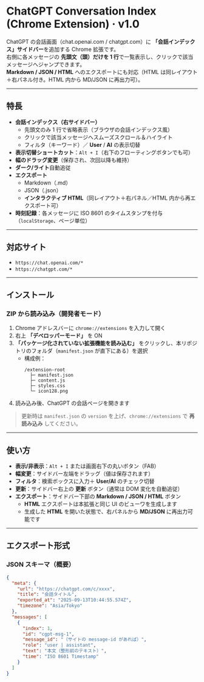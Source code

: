 # ChatGPT Conversation Index (Chrome Extension) · v1.0

ChatGPT の会話画面（chat.openai.com / chatgpt.com）に **「会話インデックス」サイドバー**を追加する Chrome 拡張です。  
右側に各メッセージの **先頭文（頭）だけを 1 行**で一覧表示し、クリックで該当メッセージへジャンプできます。  
**Markdown / JSON / HTML** へのエクスポートにも対応（HTML は同レイアウト＋右パネル付き。HTML 内から MD/JSON に再出力可）。

---

## 特長

- **会話インデックス（右サイドバー）**
  - 先頭文のみ 1 行で省略表示（ブラウザの会話インデックス風）
  - クリックで該当メッセージへスムーズスクロール＆ハイライト
  - フィルタ（キーワード）／ **User** / **AI** の表示切替
- **表示切替ショートカット**：`Alt + I`（右下のフローティングボタンでも可）
- **幅のドラッグ変更**（保存され、次回以降も維持）
- **ダーク/ライト**自動追従
- **エクスポート**
  - Markdown（.md）
  - JSON（.json）
  - **インタラクティブ HTML**（同レイアウト＋右パネル／HTML 内から再エクスポート可）
- **時刻記録**：各メッセージに ISO 8601 のタイムスタンプを付与（`localStorage`、ページ単位）

---

## 対応サイト

- `https://chat.openai.com/*`
- `https://chatgpt.com/*`

---

## インストール

### ZIP から読み込み（開発者モード）
1. Chrome アドレスバーに `chrome://extensions` を入力して開く  
2. 右上 **「デベロッパーモード」** を ON  
3. **「パッケージ化されていない拡張機能を読み込む」** をクリックし、本リポジトリのフォルダ（`manifest.json` が直下にある）を選択  
   - 構成例：  
     ```
     /extension-root
       ├─ manifest.json
       ├─ content.js
       ├─ styles.css
       └─ icon128.png
     ```
4. 読み込み後、ChatGPT の会話ページを開きます

> 更新時は `manifest.json` の `version` を上げ、`chrome://extensions` で **再読み込み** してください。

---

## 使い方

- **表示/非表示**：`Alt + I` または画面右下の丸いボタン（FAB）
- **幅変更**：サイドバー左端をドラッグ（値は保存されます）
- **フィルタ**：検索ボックスに入力＋ **User/AI** のチェック切替
- **更新**：サイドバー右上の **更新** ボタン（通常は DOM 変化を自動追従）
- **エクスポート**：サイドバー下部の **Markdown / JSON / HTML** ボタン  
  - **HTML** エクスポートは本拡張と同じ UI のビューワを生成します  
  - 生成した **HTML** を開いた状態で、右パネルから **MD/JSON** に再出力可能です

---

## エクスポート形式

### JSON スキーマ（概要）
```json
{
  "meta": {
    "url": "https://chatgpt.com/c/xxxx",
    "title": "会話タイトル",
    "exported_at": "2025-09-13T10:44:55.574Z",
    "timezone": "Asia/Tokyo"
  },
  "messages": [
    {
      "index": 1,
      "id": "cgpt-msg-1",
      "message_id": "（サイトの message-id があれば）",
      "role": "user | assistant",
      "text": "本文（整形前のテキスト）",
      "time": "ISO 8601 Timestamp"
    }
  ]
}
